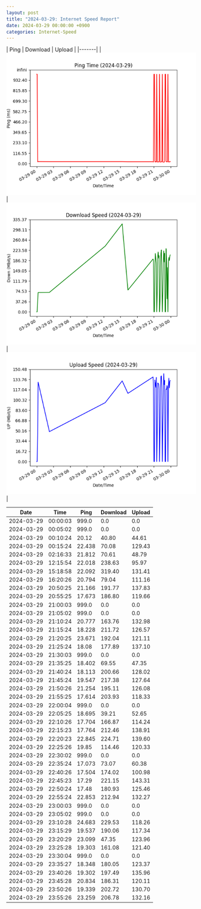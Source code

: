 ```yaml
---
layout: post
title: "2024-03-29: Internet Speed Report"
date: 2024-03-29 00:00:00 +0900
categories: Internet-Speed
---
```



| Ping | Download | Upload | 
|-------|
| ![Internet Speed Ping](/assets/2024-03-29-Internet-Speed/ping.png) | ![Internet Speed Download](/assets/2024-03-29-Internet-Speed/download.png) | ![Internet Speed Upload](/assets/2024-03-29-Internet-Speed/upload.png) |

| Date       | Time     | Ping   | Download  | Upload  |
|------------|----------|--------|-----------|---------|
| 2024-03-29 | 00:00:03 | 999.0 | 0.0 | 0.0 |
| 2024-03-29 | 00:05:02 | 999.0 | 0.0 | 0.0 |
| 2024-03-29 | 00:10:24 | 20.12 | 40.80 | 44.61 |
| 2024-03-29 | 00:15:24 | 22.438 | 70.08 | 129.43 |
| 2024-03-29 | 02:16:33 | 21.812 | 70.61 | 48.79 |
| 2024-03-29 | 12:15:54 | 22.018 | 238.63 | 95.97 |
| 2024-03-29 | 15:18:58 | 22.092 | 319.40 | 131.41 |
| 2024-03-29 | 16:20:26 | 20.794 | 79.04 | 111.16 |
| 2024-03-29 | 20:50:25 | 21.166 | 191.77 | 137.83 |
| 2024-03-29 | 20:55:25 | 17.673 | 186.80 | 119.66 |
| 2024-03-29 | 21:00:03 | 999.0 | 0.0 | 0.0 |
| 2024-03-29 | 21:05:02 | 999.0 | 0.0 | 0.0 |
| 2024-03-29 | 21:10:24 | 20.777 | 163.76 | 132.98 |
| 2024-03-29 | 21:15:24 | 18.228 | 211.72 | 126.57 |
| 2024-03-29 | 21:20:25 | 23.671 | 192.04 | 121.11 |
| 2024-03-29 | 21:25:24 | 18.08 | 177.89 | 137.10 |
| 2024-03-29 | 21:30:03 | 999.0 | 0.0 | 0.0 |
| 2024-03-29 | 21:35:25 | 18.402 | 69.55 | 47.35 |
| 2024-03-29 | 21:40:24 | 18.113 | 200.66 | 128.02 |
| 2024-03-29 | 21:45:24 | 19.547 | 217.38 | 127.64 |
| 2024-03-29 | 21:50:26 | 21.254 | 195.11 | 126.08 |
| 2024-03-29 | 21:55:25 | 17.614 | 203.93 | 118.33 |
| 2024-03-29 | 22:00:04 | 999.0 | 0.0 | 0.0 |
| 2024-03-29 | 22:05:25 | 18.695 | 39.21 | 52.65 |
| 2024-03-29 | 22:10:26 | 17.704 | 166.87 | 114.24 |
| 2024-03-29 | 22:15:23 | 17.764 | 212.46 | 138.91 |
| 2024-03-29 | 22:20:23 | 22.845 | 224.71 | 139.60 |
| 2024-03-29 | 22:25:26 | 19.85 | 114.46 | 120.33 |
| 2024-03-29 | 22:30:02 | 999.0 | 0.0 | 0.0 |
| 2024-03-29 | 22:35:24 | 17.073 | 73.07 | 60.38 |
| 2024-03-29 | 22:40:26 | 17.504 | 174.02 | 100.98 |
| 2024-03-29 | 22:45:23 | 17.29 | 221.15 | 143.31 |
| 2024-03-29 | 22:50:24 | 17.48 | 180.93 | 125.46 |
| 2024-03-29 | 22:55:24 | 22.853 | 212.94 | 132.27 |
| 2024-03-29 | 23:00:03 | 999.0 | 0.0 | 0.0 |
| 2024-03-29 | 23:05:02 | 999.0 | 0.0 | 0.0 |
| 2024-03-29 | 23:10:28 | 24.683 | 229.53 | 118.26 |
| 2024-03-29 | 23:15:29 | 19.537 | 190.06 | 117.34 |
| 2024-03-29 | 23:20:29 | 23.099 | 47.35 | 123.96 |
| 2024-03-29 | 23:25:28 | 19.303 | 161.08 | 121.40 |
| 2024-03-29 | 23:30:04 | 999.0 | 0.0 | 0.0 |
| 2024-03-29 | 23:35:27 | 18.348 | 180.05 | 123.37 |
| 2024-03-29 | 23:40:26 | 19.302 | 197.49 | 135.96 |
| 2024-03-29 | 23:45:28 | 20.834 | 186.31 | 120.11 |
| 2024-03-29 | 23:50:26 | 19.339 | 202.72 | 130.70 |
| 2024-03-29 | 23:55:26 | 23.259 | 206.78 | 132.16 |
